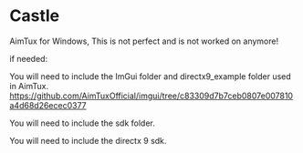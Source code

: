 # Castle
AimTux for Windows, This is not perfect and is not worked on anymore!

if needed:

You will need to include the ImGui folder and directx9_example folder used in AimTux. https://github.com/AimTuxOfficial/imgui/tree/c83309d7b7ceb0807e007810a4d68d26ecec0377

You will need to include the sdk folder.

You will need to include the directx 9 sdk.
